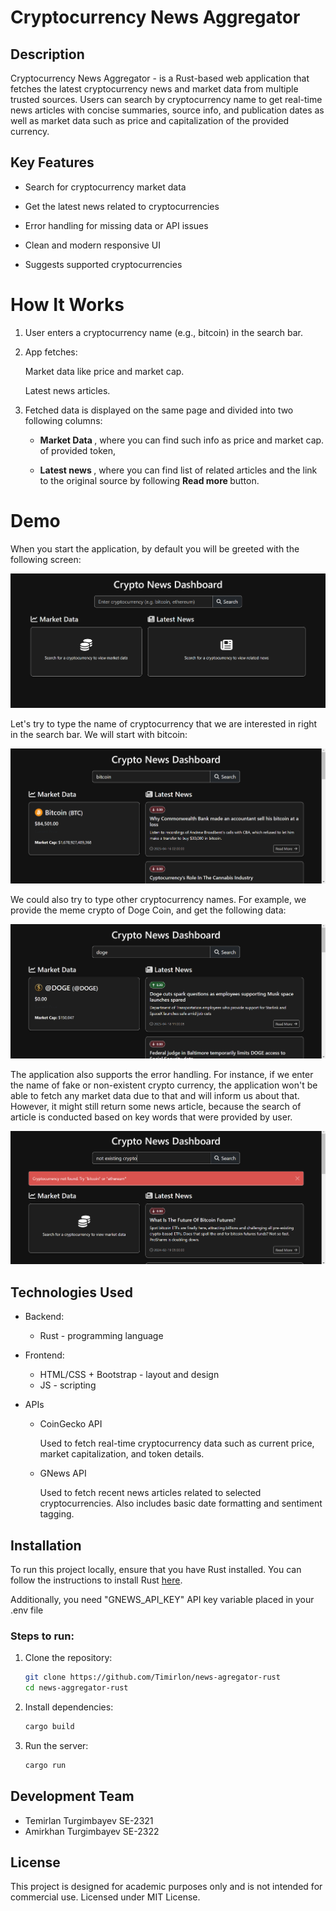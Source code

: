 # Cryptocurrency News Aggregator

## Description

Cryptocurrency News Aggregator - is a Rust-based web application that fetches the latest cryptocurrency news and market data from multiple trusted sources. Users can search by cryptocurrency name to get real-time news articles with concise summaries, source info, and publication dates as well as market data such as price and capitalization of the provided currency.

## Key Features

 - Search for cryptocurrency market data

 - Get the latest news related to cryptocurrencies

 - Error handling for missing data or API issues

 - Clean and modern responsive UI

 - Suggests supported cryptocurrencies

# How It Works

1. User enters a cryptocurrency name (e.g., bitcoin) in the search bar.

2. App fetches:

    Market data like price and market cap.

    Latest news articles.

3. Fetched data is displayed on the same page and divided into two following columns:
    - <b> Market Data </b>, where you can find such info as price and market cap. of provided token, 

    - <b> Latest news </b>, where you can find list of related articles and the link to the original source by following <b> Read more </b> button.


# Demo

When you start the application, by default you will be greeted with the following screen:

![Image not available](https://github.com/Timirlon/news-aggregator-rust/blob/main/demo/default-screen.png)

Let's try to type the name of cryptocurrency that we are interested in right in the search bar. We will start with bitcoin:

![Image not available](https://github.com/Timirlon/news-aggregator-rust/blob/main/demo/bitcoin-search.png)

We could also try to type other cryptocurrency names. For example, we provide the meme crypto of Doge Coin, and get the following data:

![Image not available](https://github.com/Timirlon/news-aggregator-rust/blob/main/demo/doge-search.png)

The application also supports the error handling. For instance, if we enter the name of fake or non-existent crypto currency, the application won't be able to fetch any market data due to that and will inform us about that. However, it might still return some news article, because the search of article is conducted based on key words that were provided by user.

![Image not available](https://github.com/Timirlon/news-aggregator-rust/blob/main/demo/search-not-found.png)

## Technologies Used
- Backend: 
  - Rust - programming language

- Frontend: 
  - HTML/CSS + Bootstrap - layout and design
  - JS - scripting


- APIs
  - CoinGecko API
  
    Used to fetch real-time cryptocurrency data such as current price, market capitalization, and token details.

  - GNews API

    Used to fetch recent news articles related to selected cryptocurrencies. Also includes basic date formatting and sentiment tagging.

## Installation

To run this project locally, ensure that you have Rust installed. You can follow the instructions to install Rust [here](https://www.rust-lang.org/learn/get-started).

Additionally, you need "GNEWS_API_KEY" API key variable  placed in your .env file

### Steps to run:

1. Clone the repository:
    ```bash
    git clone https://github.com/Timirlon/news-agregator-rust
    cd news-aggregator-rust
    ```

2. Install dependencies:
    ```bash
    cargo build
    ```

3. Run the server:
    ```bash
    cargo run
    ```


## Development Team

- Temirlan Turgimbayev SE-2321
- Amirkhan Turgimbayev SE-2322

## License

This project is designed for academic purposes only and is not intended for commercial use. Licensed under MIT License.